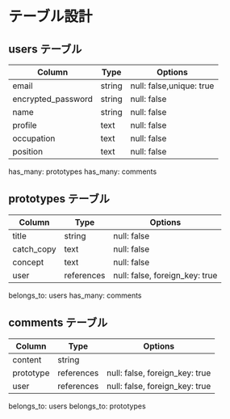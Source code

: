 # テーブル設計

## users テーブル

| Column             | Type   | Options                 |
| ------------------ | ------ | ----------------------- |
| email              | string | null: false,unique: true|
| encrypted_password | string | null: false             |
| name               | string | null: false             |
| profile            | text   | null: false             |
| occupation         | text   | null: false             |
| position           | text   | null: false             |

has_many: prototypes
has_many: comments

## prototypes テーブル

| Column     | Type       | Options                        |
| ---------- | ---------- | ------------------------------ |
| title      | string     | null: false                    |
| catch_copy | text       | null: false                    |
| concept    | text       | null: false                    |
| user       | references | null: false, foreign_key: true |

belongs_to: users
has_many: comments

## comments テーブル

| Column     | Type       | Options                        |
| ---------- | ---------- | ------------------------------ |
| content    | string     |                                |
| prototype  | references | null: false, foreign_key: true |
| user       | references | null: false, foreign_key: true |

belongs_to: users
belongs_to: prototypes

